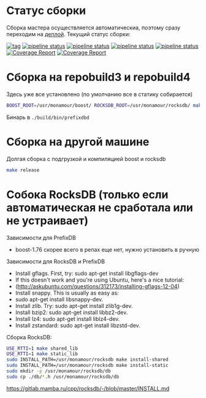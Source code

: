 # Статус сборки 

Сборка мастера осуществляется автоматическиa, поэтому сразу переходим на [деплой](deploy.md). Текущий статус сборки:

[![tag](https://img.shields.io/github/v/tag/mambaru/prefixdbd.svg?sort=semver)](https://github.com/mambaru/prefixdbd/tree/master)
[![pipeline status](https://gitlab.mamba.ru/cpp/prefixdbd/badges/master/pipeline.svg)](http://github.lan/cpp/prefixdbd/commits/master)
[![pipeline status](https://gitlab.mamba.ru/cpp/prefixdbd/badges/pre-release/pipeline.svg)](http://github.lan/cpp/prefixdbd/commits/master)
[![pipeline status](https://gitlab.mamba.ru/cpp/prefixdbd/badges/devel/pipeline.svg)](http://github.lan/cpp/prefixdbd/commits/devel)
[![pipeline status](https://gitlab.mamba.ru/cpp/prefixdbd/badges/wip-devel/pipeline.svg)](http://github.lan/cpp/prefixdbd/commits/wip-devel)
[![Coverage Report](https://gitlab.mamba.ru/cpp/prefixdbd/badges/pre-release/coverage.svg)](http://github.lan/cpp/prefixdbd/commits/master)
[![Coverage Report](https://gitlab.mamba.ru/cpp/wfc_prefixdb/badges/pre-release/coverage.svg)](http://github.lan/cpp/wfc_prefixdb/commits/master)

# Сборка на repobuild3 и repobuild4

Здесь уже все установлено (по умолчанию все в статику собирается)

```bash
BOOST_ROOT=/usr/monamour/boost/ ROCKSDB_ROOT=/usr/monamour/rocksdb/ make release ARGS=-j4
```

Бинарь в `./build/bin/prefixdbd`

# Сборка на другой машине 

Долгая сборка с подгрузкой и компиляцией boost и rocksdb

```bash
make release
```

# Собока RocksDB (только если автоматическая не сработала или не устраивает)

Зависимости для PrefixDB
* boost-1.76 скорее всего в репах еще нет, нужно установить в ручную

Зависимости для RocksDB и PrefixDB
* Install gflags. First, try: sudo apt-get install libgflags-dev
* If this doesn't work and you're using Ubuntu, here's a nice tutorial:
* (http://askubuntu.com/questions/312173/installing-gflags-12-04)
* Install snappy. This is usually as easy as:
* sudo apt-get install libsnappy-dev.
* Install zlib. Try: sudo apt-get install zlib1g-dev.
* Install bzip2: sudo apt-get install libbz2-dev.
* Install lz4: sudo apt-get install liblz4-dev.
* Install zstandard: sudo apt-get install libzstd-dev.

Сборка RocksDB:
```bash
USE_RTTI=1 make shared_lib
USE_RTTI=1 make static_lib
sudo INSTALL_PATH=/usr/monamour/rocksdb make install-shared
sudo INSTALL_PATH=/usr/monamour/rocksdb make install-static
sudo mkdir -p /usr/monamour/rocksdb/db
sudo cp ./db/*.h /usr/monamour/rocksdb/db
```

https://gitlab.mamba.ru/cpp/rocksdb/-/blob/master/INSTALL.md


